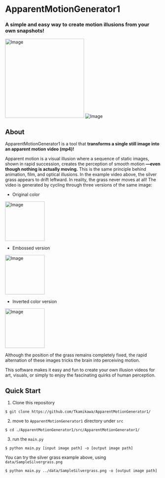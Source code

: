 # ApparentMotionGenerator1

### A simple and easy way to create motion illusions from your own snapshots!

<img width="256" height="256" alt="Image" src="https://github.com/user-attachments/assets/3197cf82-6a00-410b-a8d9-49967c4b5632" /> ![Image](https://github.com/user-attachments/assets/30db9445-560d-4195-a4d0-24cf99b9c89c)

## About

ApparentMotionGenerator1 is a tool that **transforms a single still image into an apparent motion video (mp4)!**

Apparent motion is a visual illusion where a sequence of static images, shown in rapid succession, creates the perception of smooth motion **—even though nothing is actually moving.** This is the same principle behind animation, film, and optical illusions.
In the example video above, the silver grass appears to drift leftward. In reality, the grass never moves at all! The video is generated by cycling through three versions of the same image:

* Original color
<img width="128" height="128" alt="Image" src="https://github.com/user-attachments/assets/38acb9af-7f6a-4e5c-9381-18f6f5a3c581" />


* Embossed version

<img width="128" height="128" alt="Image" src="https://github.com/user-attachments/assets/9e70ddbf-427e-45fc-bdf9-e3eec861d92d" />
  
* Inverted color version

<img width="128" height="128" alt="Image" src="https://github.com/user-attachments/assets/70c2fbe3-329f-4f86-b65b-a1c6b0ea96a9" />
  
Although the position of the grass remains completely fixed, the rapid alternation of these images tricks the brain into perceiving motion.

This software makes it easy and fun to create your own illusion videos for art, visuals, or simply to enjoy the fascinating quirks of human perception.

## Quick Start
1. Clone this repository

`$ git clone https://github.com/Tkamikawa/ApparentMotionGenerator1/`

2. move to `ApparentMotionGenerator1` directory under `src` 

`$ cd ./ApparentMotionGenerator1/src/ApparentMotionGenerator1/`

3. run the `main.py`

`$ python main.py [input image path] -o [output image path]`

You can try the silver grass example above, using `data/SampleSilvergrass.png`

`$ python main.py ../data/SampleSilvergrass.png -o [output image path]`


